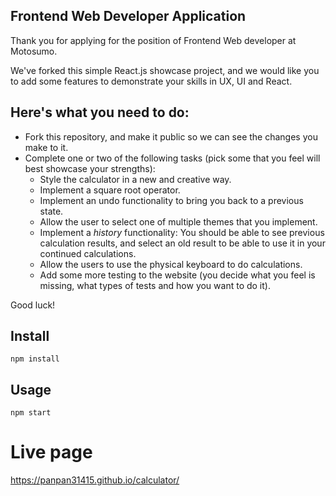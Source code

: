 ## Frontend Web Developer Application

Thank you for applying for the position of Frontend Web developer at Motosumo.

We've forked this simple React.js showcase project, and we would like you to add some features to demonstrate your skills in UX, UI and React.

## Here's what you need to do:

- Fork this repository, and make it public so we can see the changes you make to it.
- Complete one or two of the following tasks (pick some that you feel will best showcase your strengths):
  - Style the calculator in a new and creative way.
  - Implement a square root operator.
  - Implement an undo functionality to bring you back to a previous state.
  - Allow the user to select one of multiple themes that you implement.
  - Implement a _history_ functionality: You should be able to see previous calculation results, and select an old result to be able to use it in your continued calculations.
  - Allow the users to use the physical keyboard to do calculations.
  - Add some more testing to the website (you decide what you feel is missing, what types of tests and how you want to do it).

Good luck!

## Install

`npm install`

## Usage

`npm start`

# Live page

https://panpan31415.github.io/calculator/
